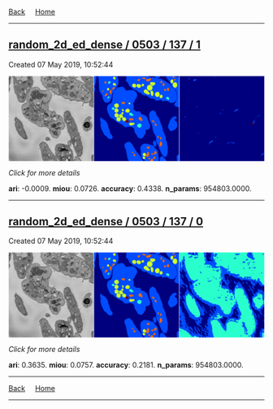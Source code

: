 
[Back](..)&nbsp;&nbsp;&nbsp;&nbsp;&nbsp;[Home](https://leapmanlab.github.io/snapshots)

---

<div class="summary"><a href="1"><h2>random_2d_ed_dense / 0503 / 137 / 1</h2></a><p>Created 07 May 2019, 10:52:44
</p><a href="1"><img src="1/media/summary.png" align="center"></a><p>
<i>Click for more details</i>
</p></div>

**ari**: -0.0009. **miou**: 0.0726. **accuracy**: 0.4338. **n_params**: 954803.0000. 

---

<div class="summary"><a href="0"><h2>random_2d_ed_dense / 0503 / 137 / 0</h2></a><p>Created 07 May 2019, 10:52:44
</p><a href="0"><img src="0/media/summary.png" align="center"></a><p>
<i>Click for more details</i>
</p></div>

**ari**: 0.3635. **miou**: 0.0757. **accuracy**: 0.2181. **n_params**: 954803.0000. 

---

[Back](..)&nbsp;&nbsp;&nbsp;&nbsp;&nbsp;[Home](https://leapmanlab.github.io/snapshots)

---